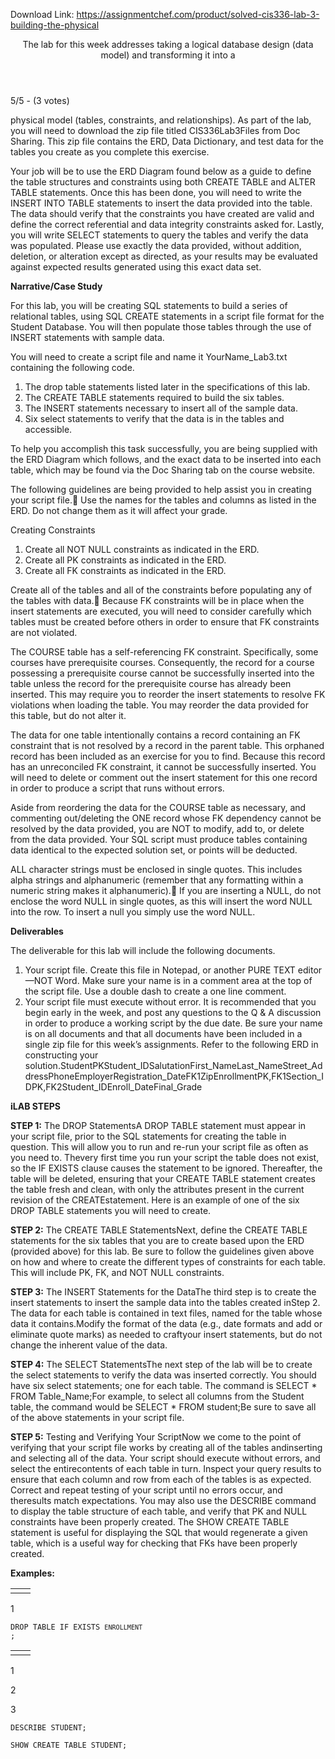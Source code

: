 Download Link: https://assignmentchef.com/product/solved-cis336-lab-3-building-the-physical
<br>
<header class="entry-header">

 <p class="entry-title">The lab for this week addresses taking a logical database design (data model) and transforming it into a

</header>

5/5 - (3 votes)

physical model (tables, constraints, and relationships). As part of the lab, you will need to download the zip file titled CIS336Lab3Files from Doc Sharing. This zip file contains the ERD, Data Dictionary, and test data for the tables you create as you complete this exercise.

Your job will be to use the ERD Diagram found below as a guide to define the table structures and constraints using both CREATE TABLE and ALTER TABLE statements. Once this has been done, you will need to write the INSERT INTO TABLE statements to insert the data provided into the table. The data should verify that the constraints you have created are valid and define the correct referential and data integrity constraints asked for. Lastly, you will write SELECT statements to query the tables and verify the data was populated. Please use exactly the data provided, without addition, deletion, or alteration except as directed, as your results may be evaluated against expected results generated using this exact data set.

<strong>Narrative/Case Study</strong>

For this lab, you will be creating SQL statements to build a series of relational tables, using SQL CREATE statements in a script file format for the Student Database. You will then populate those tables through the use of INSERT statements with sample data.

You will need to create a script file and name it YourName_Lab3.txt containing the following code.

<ol type="1">

 <li>The drop table statements listed later in the specifications of this lab.</li>

 <li>The CREATE TABLE statements required to build the six tables.</li>

 <li>The INSERT statements necessary to insert all of the sample data.</li>

 <li>Six select statements to verify that the data is in the tables and accessible.</li>

</ol>

To help you accomplish this task successfully, you are being supplied with the ERD Diagram which follows, and the exact data to be inserted into each table, which may be found via the Doc Sharing tab on the course website.

The following guidelines are being provided to help assist you in creating your script file. Use the names for the tables and columns as listed in the ERD. Do not change them as it will affect your grade.

Creating Constraints

<ol>

 <li>Create all NOT NULL constraints as indicated in the ERD.</li>

 <li>Create all PK constraints as indicated in the ERD.</li>

 <li>Create all FK constraints as indicated in the ERD.</li>

</ol>

Create all of the tables and all of the constraints before populating any of the tables with data. Because FK constraints will be in place when the insert statements are executed, you will need to consider carefully which tables must be created before others in order to ensure that FK constraints are not violated.

The COURSE table has a self-referencing FK constraint. Specifically, some courses have prerequisite courses. Consequently, the record for a course possessing a prerequisite course cannot be successfully inserted into the table unless the record for the prerequisite course has already been inserted. This may require you to reorder the insert statements to resolve FK violations when loading the table. You may reorder the data provided for this table, but do not alter it.

The data for one table intentionally contains a record containing an FK constraint that is not resolved by a record in the parent table. This orphaned record has been included as an exercise for you to find. Because this record has an unreconciled FK constraint, it cannot be successfully inserted. You will need to delete or comment out the insert statement for this one record in order to produce a script that runs without errors.

Aside from reordering the data for the COURSE table as necessary, and commenting out/deleting the ONE record whose FK dependency cannot be resolved by the data provided, you are NOT to modify, add to, or delete from the data provided. Your SQL script must produce tables containing data identical to the expected solution set, or points will be deducted.

ALL character strings must be enclosed in single quotes. This includes alpha strings and alphanumeric (remember that any formatting within a numeric string makes it alphanumeric). If you are inserting a NULL, do not enclose the word NULL in single quotes, as this will insert the word NULL into the row. To insert a null you simply use the word NULL.

<strong>Deliverables</strong>

The deliverable for this lab will include the following documents.

<ol type="1">

 <li>Your script file. Create this file in Notepad, or another PURE TEXT editor—NOT Word. Make sure your name is in a comment area at the top of the script file. Use a double dash to create a one line comment.</li>

 <li>Your script file must execute without error. It is recommended that you begin early in the week, and post any questions to the Q &amp; A discussion in order to produce a working script by the due date. Be sure your name is on all documents and that all documents have been included in a single zip file for this week’s assignments. Refer to the following ERD in constructing your solution.StudentPKStudent_IDSalutationFirst_NameLast_NameStreet_AddressPhoneEmployerRegistration_DateFK1ZipEnrollmentPK,FK1Section_IDPK,FK2Student_IDEnroll_DateFinal_Grade</li>

</ol>

<strong>iLAB STEPS</strong>

<strong>STEP 1:</strong> The DROP StatementsA DROP TABLE statement must appear in your script file, prior to the SQL statements for creating the table in question. This will allow you to run and re-run your script file as often as you need to. Thevery first time you run your script the table does not exist, so the IF EXISTS clause causes the statement to be ignored. Thereafter, the table will be deleted, ensuring that your CREATE TABLE statement creates the table fresh and clean, with only the attributes present in the current revision of the CREATEstatement. Here is an example of one of the six DROP TABLE statements you will need to create.

<strong>STEP 2:</strong> The CREATE TABLE StatementsNext, define the CREATE TABLE statements for the six tables that you are to create based upon the ERD (provided above) for this lab. Be sure to follow the guidelines given above on how and where to create the different types of constraints for each table. This will include PK, FK, and NOT NULL constraints.

<strong>STEP 3:</strong> The INSERT Statements for the DataThe third step is to create the insert statements to insert the sample data into the tables created inStep 2. The data for each table is contained in text files, named for the table whose data it contains.Modify the format of the data (e.g., date formats and add or eliminate quote marks) as needed to craftyour insert statements, but do not change the inherent value of the data.

<strong>STEP 4:</strong> The SELECT StatementsThe next step of the lab will be to create the select statements to verify the data was inserted correctly. You should have six select statements; one for each table. The command is SELECT * FROM Table_Name;For example, to select all columns from the Student table, the command would be SELECT * FROM student;Be sure to save all of the above statements in your script file.

<strong>STEP 5:</strong> Testing and Verifying Your ScriptNow we come to the point of verifying that your script file works by creating all of the tables andinserting and selecting all of the data. Your script should execute without errors, and select the entirecontents of each table in turn. Inspect your query results to ensure that each column and row from each of the tables is as expected. Correct and repeat testing of your script until no errors occur, and theresults match expectations. You may also use the DESCRIBE command to display the table structure of each table, and verify that PK and NULL constraints have been properly created. The SHOW CREATE TABLE statement is useful for displaying the SQL that would regenerate a given table, which is a useful way for checking that FKs have been properly created.

<strong>Examples:</strong>

<table border="0" cellspacing="0" cellpadding="0">

 <tbody>

  <tr>

   <td class="gutter"></td>

   <td class="code"></td>

  </tr>

 </tbody>

</table>

1

<code class="php plain">DROP TABLE IF EXISTS `ENROLLMENT` ;</code>

<table border="0" cellspacing="0" cellpadding="0">

 <tbody>

  <tr>

   <td class="gutter"></td>

   <td class="code"></td>

  </tr>

 </tbody>

</table>

1

2

3

<code class="php plain">DESCRIBE STUDENT;</code>

<code class="php plain">SHOW CREATE TABLE STUDENT;</code>